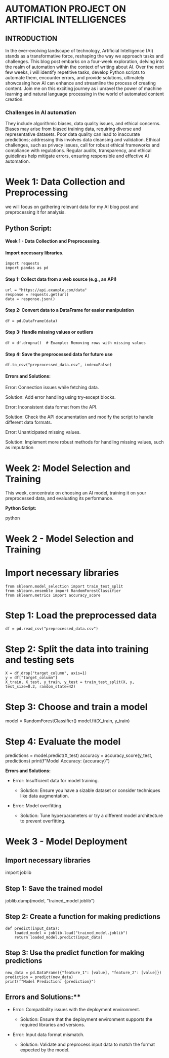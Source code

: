 # AUTOMATION PROJECT ON ARTIFICIAL INTELLIGENCES
##                                           INTRODUCTION 
  In the ever-evolving landscape of technology, Artificial Intelligence (AI) stands as a transformative force, reshaping the way we approach tasks and challenges. This blog post embarks on a four-week exploration, delving into the realm of automation within the context of writing about AI. Over the next few weeks, i will identify repetitive tasks, develop Python scripts to automate them, encounter errors, and provide solutions, ultimately showcasing how AI can enhance and streamline the process of creating content. Join me on this exciting journey as i unravel the power of machine learning and natural language processing in the world of automated content creation.                                          
###                                    Challenges in AI automation
 They include algorithmic biases, data quality issues, and ethical concerns. Biases may arise from biased training data, requiring diverse and representative datasets. Poor data quality can lead to inaccurate predictions; addressing this involves data cleansing and validation. Ethical challenges, such as privacy issues, call for robust ethical frameworks and compliance with regulations. Regular audits, transparency, and ethical guidelines help mitigate errors, ensuring responsible and effective AI automation.



# Week 1: Data Collection and Preprocessing
we will focus on gathering relevant data for my AI blog post and preprocessing it for analysis.
## Python Script:
#### Week 1 - Data Collection and Preprocessing.

#### Import necessary libraries.
```
import requests
import pandas as pd
```
#### Step 1: Collect data from a web source (e.g., an API)
```
url = "https://api.example.com/data"
response = requests.get(url)
data = response.json()
```
#### Step 2: Convert data to a DataFrame for easier manipulation
```
df = pd.DataFrame(data)
```
#### Step 3: Handle missing values or outliers
```
df = df.dropna()  # Example: Removing rows with missing values
```

#### Step 4: Save the preprocessed data for future use
```
df.to_csv("preprocessed_data.csv", index=False)
```
#### Errors and Solutions:

Error: Connection issues while fetching data.

Solution: Add error handling using try-except blocks.

Error: Inconsistent data format from the API.

Solution: Check the API documentation and modify the script to handle different data formats.

Error: Unanticipated missing values.

Solution: Implement more robust methods for handling missing values, such as imputation


# Week 2: Model Selection and Training

This week, concentrate on choosing an AI model, training it on your preprocessed data, and evaluating its performance.

**Python Script:**

python
# Week 2 - Model Selection and Training
 
# Import necessary libraries
```
from sklearn.model_selection import train_test_split
from sklearn.ensemble import RandomForestClassifier
from sklearn.metrics import accuracy_score
```
# Step 1: Load the preprocessed data
```
df = pd.read_csv("preprocessed_data.csv")
```
# Step 2: Split the data into training and testing sets
```
X = df.drop("target_column", axis=1)
y = df["target_column"]
X_train, X_test, y_train, y_test = train_test_split(X, y, test_size=0.2, random_state=42)
```
# Step 3: Choose and train a model
model = RandomForestClassifier()
model.fit(X_train, y_train)

# Step 4: Evaluate the model
predictions = model.predict(X_test)
accuracy = accuracy_score(y_test, predictions)
print(f"Model Accuracy: {accuracy}")


**Errors and Solutions:**
- Error: Insufficient data for model training.
  - Solution: Ensure you have a sizable dataset or consider techniques like data augmentation.

- Error: Model overfitting.
  - Solution: Tune hyperparameters or try a different model architecture to prevent overfitting.


# Week 3 - Model Deployment

## Import necessary libraries
import joblib

## Step 1: Save the trained model
joblib.dump(model, "trained_model.joblib")

## Step 2: Create a function for making predictions
```
def predict(input_data):
    loaded_model = joblib.load("trained_model.joblib")
    return loaded_model.predict(input_data)
```
## Step 3: Use the predict function for making predictions
```
new_data = pd.DataFrame({"feature_1": [value], "feature_2": [value]})
prediction = predict(new_data)
print(f"Model Prediction: {prediction}")
```
## Errors and Solutions:**
- Error: Compatibility issues with the deployment environment.
  - Solution: Ensure that the deployment environment supports the required libraries and versions.

- Error: Input data format mismatch.
  - Solution: Validate and preprocess input data to match the format expected by the model.

